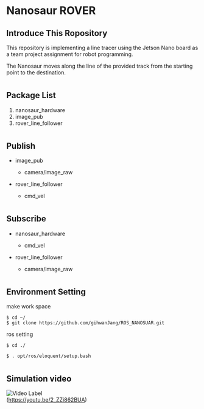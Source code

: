 # Nanosaur ROVER

## Introduce This Ropository

This repository is implementing a line tracer using the Jetson Nano board as a team project assignment for robot programming.

The Nanosaur moves along the line of the provided track from the starting point to the destination.

#

## Package List

1. nanosaur_hardware
2. image_pub
3. rover_line_follower

#

## Publish

- image_pub
    - camera/image_raw

- rover_line_follower
    - cmd_vel

### 

#

## Subscribe

- nanosaur_hardware
    - cmd_vel

- rover_line_follower
    - camera/image_raw
#

## Environment Setting

make work space

```
$ cd ~/  
$ git clone https://github.com/gihwanJang/ROS_NANOSUAR.git
```

ros setting 
```
$ cd ./

$ . opt/ros/eloquent/setup.bash
```

#

## Simulation video
![Video Label](http://img.youtube.com/vi/2_ZZi862BUA/0.jpg)  
(https://youtu.be/2_ZZi862BUA)